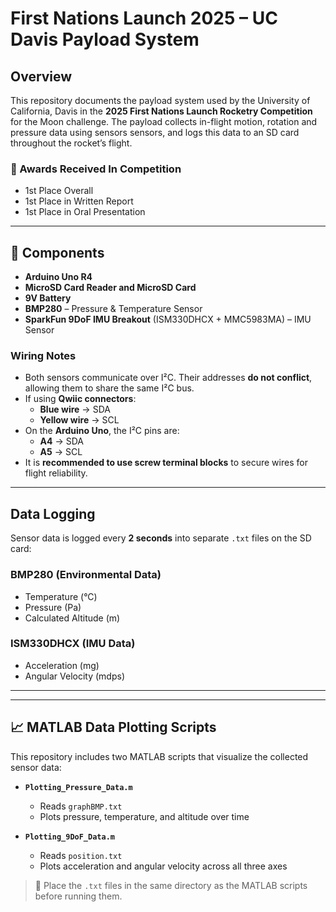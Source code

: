 # First Nations Launch 2025 – UC Davis Payload System

## Overview

This repository documents the payload system used by the University of California, Davis in the **2025 First Nations Launch Rocketry Competition** for the Moon challenge. The payload collects in-flight motion, rotation and pressure data using sensors sensors, and logs this data to an SD card throughout the rocket’s flight.

### 🥇 Awards Received In Competition
- 1st Place Overall  
- 1st Place in Written Report  
- 1st Place in Oral Presentation

---

## 🔧 Components

- **Arduino Uno R4**
- **MicroSD Card Reader and MicroSD Card** 
- **9V Battery**
- **BMP280** – Pressure & Temperature Sensor  
- **SparkFun 9DoF IMU Breakout** (ISM330DHCX + MMC5983MA) – IMU Sensor

### Wiring Notes

- Both sensors communicate over I²C. Their addresses **do not conflict**, allowing them to share the same I²C bus.
- If using **Qwiic connectors**:
  - **Blue wire** → SDA  
  - **Yellow wire** → SCL
- On the **Arduino Uno**, the I²C pins are:
  - **A4** → SDA  
  - **A5** → SCL
- It is **recommended to use screw terminal blocks** to secure wires for flight reliability.

---

## Data Logging

Sensor data is logged every **2 seconds** into separate `.txt` files on the SD card:

### BMP280 (Environmental Data)
- Temperature (°C)
- Pressure (Pa)
- Calculated Altitude (m)

### ISM330DHCX (IMU Data)
- Acceleration (mg)
- Angular Velocity (mdps)

---


---

## 📈 MATLAB Data Plotting Scripts

This repository includes two MATLAB scripts that visualize the collected sensor data:

- **`Plotting_Pressure_Data.m`**  
  - Reads `graphBMP.txt`  
  - Plots pressure, temperature, and altitude over time  

- **`Plotting_9DoF_Data.m`**  
  - Reads `position.txt`  
  - Plots acceleration and angular velocity across all three axes  
  

> 📌 Place the `.txt` files in the same directory as the MATLAB scripts before running them.



